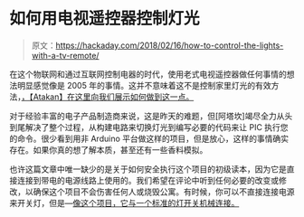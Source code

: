 # 如何用电视遥控器控制灯光

> 原文：<https://hackaday.com/2018/02/16/how-to-control-the-lights-with-a-tv-remote/>

在这个物联网和通过互联网控制电器的时代，使用老式电视遥控器做任何事情的想法明显感觉像是 2005 年的事情。这并不意味着这不是控制家里灯光的有效方法，[，【Atakan】在这里向我们展示如何做到这一点。](http://atakansarioglu.com/ir-remote-controlled-light-switch/)

对于经验丰富的电子产品制造商来说，这是昨天的难题，但[阿塔坎]竭尽全力从头到尾解决了整个过程，从构建电路来切换灯光到编写必要的代码来让 PIC 执行您的命令。很少看到用非 Arduino 平台做这样的项目，但是放心，这样的事情确实存在。如果你真的想了解本质，甚至还有一些香料模拟。

也许这篇文章中唯一缺少的是关于如何安全执行这个项目的初级读本，因为它是直接连接到带电的电源线路上使用的。我们希望在评论中听到任何必要的改变或修改，以确保这个项目不会伤害任何人或烧毁公寓。有时候，你可以不直接连接电源来开关灯，但是—[像这个项目，它与一个标准的灯开关机械连接。](https://hackaday.com/2017/12/10/light-switch-for-the-lazy/)